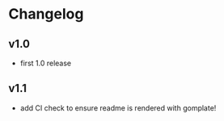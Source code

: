 # Changelog
## v1.0
- first 1.0 release
## v1.1
- add CI check to ensure readme is rendered with gomplate!

